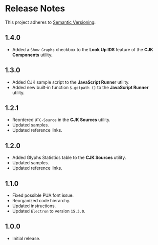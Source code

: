 # Release Notes

This project adheres to [Semantic Versioning](https://semver.org/).

## 1.4.0

- Added a `Show Graphs` checkbox to the **Look Up IDS** feature of the **CJK Components** utility.

## 1.3.0

- Added CJK sample script to the **JavaScript Runner** utility.
- Added new built-in function `$.getpath ()` to the **JavaScript Runner** utility.

## 1.2.1

- Reordered `UTC-Source` in the **CJK Sources** utility.
- Updated samples.
- Updated reference links.

## 1.2.0

- Added Glyphs Statistics table to the **CJK Sources** utility.
- Updated samples.
- Updated reference links.

## 1.1.0

- Fixed possible PUA font issue.
- Reorganized code hierarchy.
- Updated instructions.
- Updated `Electron` to version `15.3.0`.

## 1.0.0

- Initial release.

